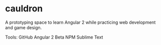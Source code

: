 # cauldron

A prototyping space to learn Angular 2 while practicing web development and game design.

Tools:
GitHub
Angular 2 Beta
NPM
Sublime Text